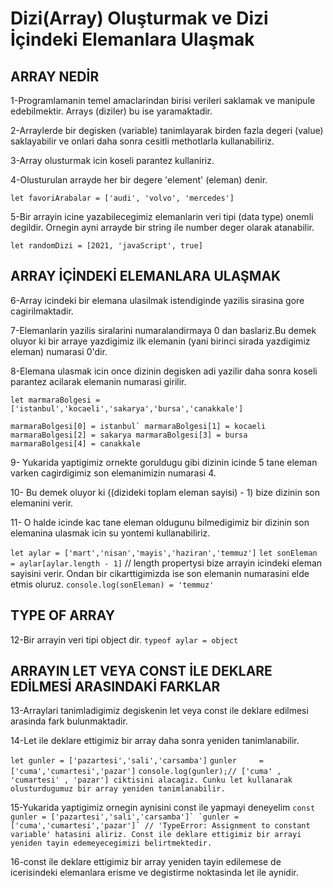 # Dizi(Array) Oluşturmak ve Dizi İçindeki Elemanlara Ulaşmak
## ARRAY NEDİR 
1-Programlamanin temel amaclarindan birisi verileri saklamak ve manipule edebilmektir. Arrays (diziler) bu ise yaramaktadir. 

2-Arraylerde bir degisken (variable) tanimlayarak birden fazla degeri (value) saklayabilir ve onlari daha sonra cesitli methotlarla kullanabiliriz.

3-Array olusturmak icin koseli parantez kullaniriz. 

4-Olusturulan arrayde her bir degere 'element' (eleman) denir. 

`let favoriArabalar = ['audi', 'volvo', 'mercedes']`

5-Bir arrayin icine yazabilecegimiz elemanlarin veri tipi (data type) onemli degildir. Ornegin ayni arrayde bir string ile number deger olarak atanabilir.

`let randomDizi = [2021, 'javaScript', true]`

## ARRAY İÇİNDEKİ ELEMANLARA ULAŞMAK
6-Array icindeki bir elemana ulasilmak istendiginde yazilis sirasina gore cagirilmaktadir. 

7-Elemanlarin yazilis siralarini numaralandirmaya 0 dan baslariz.Bu demek oluyor ki bir arraye yazdigimiz ilk elemanin (yani birinci sirada yazdigimiz eleman) numarasi 0'dir. 

8-Elemana ulasmak icin once dizinin degisken adi yazilir daha sonra koseli parantez acilarak elemanin numarasi girilir.

`let marmaraBolgesi = ['istanbul','kocaeli','sakarya','bursa','canakkale']` 

```marmaraBolgesi[0] = istanbul`
marmaraBolgesi[1] = kocaeli 
marmaraBolgesi[2] = sakarya
marmaraBolgesi[3] = bursa
marmaraBolgesi[4] = canakkale```

9- Yukarida yaptigimiz ornekte goruldugu gibi dizinin icinde 5 tane eleman varken cagirdigimiz son elemanimizin numarasi 4. 

10- Bu demek oluyor ki ((dizideki toplam eleman sayisi) - 1) bize dizinin son elemanini verir. 

11- O halde icinde kac tane eleman oldugunu bilmedigimiz bir dizinin son elemanina ulasmak icin su yontemi kullanabiliriz.

`let aylar = ['mart','nisan','mayis','haziran','temmuz']` 
`let sonEleman = aylar[aylar.length - 1]`  // length propertysi bize arrayin icindeki eleman sayisini verir. Ondan bir cikarttigimizda ise son elemanin numarasini elde etmis oluruz.
`console.log(sonEleman) = 'temmuz'`

## TYPE OF ARRAY
12-Bir arrayin veri tipi object dir. 
`typeof aylar = object`

## ARRAYIN LET VEYA CONST İLE DEKLARE EDİLMESİ ARASINDAKİ FARKLAR
13-Arraylari tanimladigimiz degiskenin let veya const ile deklare edilmesi arasinda fark bulunmaktadir. 

14-Let ile deklare ettigimiz bir array daha sonra yeniden tanimlanabilir. 
 
`let gunler = ['pazartesi','sali','carsamba']` 
`gunler     = ['cuma','cumartesi','pazar']` 
`console.log(gunler);// ['cuma' , 'cumartesi' , 'pazar'] ciktisini alacagiz. Cunku let kullanarak olusturdugumuz bir array yeniden tanimlanabilir.`

15-Yukarida yaptigimiz ornegin aynisini const ile yapmayi deneyelim 
```const gunler = ['pazartesi','sali','carsamba']`
`gunler = ['cuma','cumartesi','pazar']` // 'TypeError: Assignment to constant variable' hatasini aliriz. Const ile deklare ettigimiz bir arrayi yeniden tayin edemeyecegimizi belirtmektedir.```

16-const ile deklare ettigimiz bir array yeniden tayin edilemese de icerisindeki elemanlara erisme ve degistirme noktasinda let ile aynidir. 

